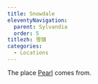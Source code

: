 ```yaml
---
title: Snowdale
eleventyNavigation:
  parent: Sylvandia
  order: 5
titlezh: 雪镇
categories:
  - Locations
---
```


The place [Pearl](/characters/pearl/) comes from.
